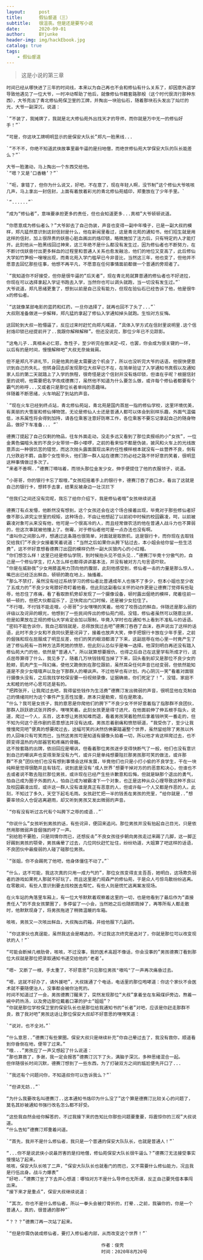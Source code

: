 ```yaml
---
layout:     post
title:      假仙督道（三）
subtitle:   很沮丧。但是还是要写小说
date:       2020-09-01
author:     BYjunke
header-img: img/hackEbook.jpg
catalog: true
tags:
    - 假仙督道
---
```



> 这是小说的第三章


	时间已经从哪快进了三年的时间线，本来以为自己再也不会和修仙有什么关系了，却因意外退学导致他遇见了一位大爷，一时冲动帮助了他后，就像修仙书籍套路那般（这个时代很流行那种东西），大爷亮出了青北修仙苑保卫室的工牌，并掏出一块验仙石，随着那块石头发出了灿烂的光，大爷一副深沉，说道：
	
	`“不装了，我摊牌了，我就是北大修仙苑外出找天才的导师，而你就是万中无一的修仙好手！”`
	
	“可是，你这块工牌明明显示的是保安大队长”郑凡一脸黑线...
	
	`“不不不，你绝不知道武侠故事里最牛逼的是扫地僧，而绝世修仙苑大学保安大队的队长能差么？”`
	
	大爷一脸激动，马上掏出一个东西交给他。
	`“嗯？又是‘口香糖’？”`
	
	`“呃，拿错了，但你为什么说又，好吧，不在意了，现在年轻人啊，没节制”这个修仙大爷咳咳几声，马上拿出一封信封，上面有着放着彩光的青北修仙苑蜡印，郑重放在了少年手里。`
	
	`“......”`
	
	“成为“修仙者”，意味要承担更多的责任，但也会知道更多...真相”大爷顿顿说道。
	
	“你愿意成为修仙者么？”大爷卸去了自己伪装，声音也变得一副中年嗓子，已是一副大叔的模样，郑凡猛然意识到这封信封是什么，他在新闻里看过，这是青北苑的通知书，他们招生就是用这样的信封，加上很昂贵的妖兽心脏血画出的烙印锁，略微施加了法力后，只有特定的人才能打开。此刻他从一脸黑线回过神来，这三年绝不是什么都没有发生过，因为修仙者也不断努力，在不断讨伐妖兽付出更多鲜血的过程里和普通人关系也愈发融洽，他们的地位又变高了，此后修仙大学如竹笋般一嗖嗖出现，而青北苑入学门槛早已今非昔比，当然这三年，他也变了，但他并不愿意去回忆那些往事，他想不再平凡，不愿意在任何事情面前都做一个普通的旁观者了。
	
	`“我知道你不好接受，但你是很牛逼的“后天者”，现在青北苑就算普通的修仙者也不好进拉，你现在可以选择拿起入学证书跑去入学，当然你也可以调头就跑，当一切没有发生过。”`
	大爷说道，郑凡思绪更重了，想到以前是自己没有能力，但现在验仙石已经告诉了他，他是很牛x的修仙者。
	
	`“这就像某部电影的蓝药和红药，一旦你选择了，就再也回不了头了...”`
	大叔刚准备做进一步解释，郑凡猛的拿起了修仙入学通知掉头就跑。生怕对方反悔。
	
	这回轮到大叔一脸懵逼了，反应过来时赶忙向郑凡喊道，“具体入学方式在信封里说明里.这个信封烙印锁已经提前开了..我跟你解释解释”。但还没说完，那位少年已不见踪影。
	
	“这龟儿子..真相未必仁慈，急性子，至少听完在做决定~哎，也罢，你会成为很关键的一环，以后有的是时间，慢慢解释吧”大叔无奈耸耸肩。
	
	但不是郑凡不讲礼节，只是他真的是太需要这个机会了，所以也没听完大爷的话语，他很快便意识到自己的失礼，但转身回去却发现那位大叔早已不在，在简单验证了入学通知书真假以及通知家人后的第二天就踏上了入学的旅程，很奇怪是这个信封并没有烙印锁，但谁在乎呢？根据信封里的说明，他需要把名字改成德赛汀，虽然他不知道为什么要怎么做，或许每个修仙者都要有个霸气的称呼...又或者只是那位长者单纯的恶趣味。
	伴随着不断思绪，火车响起了到站的声音。
	
	`“现在火车已经到终点站，青北修仙苑站，青北苑是国内首屈一指的修仙学校，这里环境优美，有美丽的大雪崖和修仙博物馆，无论是修仙人士还是普通人都可以体会到别样乐趣，外面气温偏低，冰系属性将会得到加持，请各位乘客注意好防寒工作，各位乘客不要忘记拿起自己的随身物品，做好下车准备... ”`
	
	德赛汀提起了自己仅剩的物品，往车外面走动，没走多远又看到了那位卖报纸的小“女孩”，一位金黄色偏暗头发的不良少女带领一群小喽啰，之前的看来怕不都是伪装，披风和火车上的光线故意弄出一种很饥苦的错觉，而这次抛头露面展现出来的任性模样根本就没有一丝营养不良，倒有几分跌宕不羁，由那个女性带头，他们那一群人站在德赛汀的必经之路不怀好意的笑着，很明显这种事情做过多次了。
	“来者不善啊..”德赛汀嘀咕着，而领头那位金发少女，伸手便提住了他的衣服领子，说道。
	
	“小哥哥，你的银行卡忘了取哦，”女孩招摇着手上的银行卡，德赛汀吞了吞口水，看出了这就是自己的银行卡，想转手去拿，结果反被身边一壮汉拦下
	
	“但我们之间还没有完呢，我忘了给你介绍下，我是修仙者哦”女孩继续说道
	
	德赛汀有点发懵，他断然没有想到，这个女孩还会在这个场合接着出现，毕竟对于那些修仙者好像不那么讲究尘世里的规矩，这种场合，不由让他想起了以前初中时候的校园霸凌，呵，以前被霸凌对象可从来没有他，他可是一个很高冷的人，而且经常做农活的他在普通人战斗力也不算弱的，但这次事就被他撞上了。倒霉，对于修仙者他可是一点办法也没有啊。
	“谁叫你之间那么哼，想通过这条路也很简单，对面就是取款机，这是银行卡，而你现在去取钱交给我们”不良少女接着笑着说道：“当然之后如果你从胯下钻过去，本小姐会给你留一些生活费”，这不怀好意想看德赛汀出囧的模样仍然一副大灰狼内心的小红帽。
	“你们想怎么样！这里已经是修仙学院，到时候抬头见不低头见..”德赛汀毕竟十分傲气的，自己是一个修仙学生，打人怎么样也都得讲讲基本法，并没有被对方几句言语吓软。
	“你是在威胁我”少女用膝盖用力顶向他的腹部，此刻他感受到，修仙者一击的力量是那么惊人，嘴巴出已经泛出鲜血，顿顿的跪在地上，抽搐着。
	“那么不禁打，虽然没有经过系统学习的修仙者比普通成年人也强不了多少，但本小姐也至少收了五成力的”不良少女弯膝好奇盯着他看，但此刻这副看似关怀的动作更是让德赛汀觉得有些耻辱，他忍住了疼痛，看了看取款机旁却发现了一个摄像设备，顿时露出倔绝的模样，爬着往前一顿一顿的，但把大伙都逗乐了，正快爬出门口时候，还是被少女拉住了。
	“不行哦，不付钱不能走哦，小哥哥”少女嘿嘿的笑着。他咬了咬唇边的鲜血，伴随还是那么弱的评级以及诧异的眼光，他想到了一些民间传出的修仙苑门规。没错，修仙者虽然可以随意比拼，但是如果放在正规的修仙大学肯定会加以限制，毕竟入学时也在通知书上看到不准私斗的话语。
	“密码不能告诉你，我自己取钱就是，总得放我过去吧”德赛汀吞吞了血沫，吞声说出了这样的话语，此时不良少女和不良同伙更是诧异了，接着也放声大笑，伸手把银行卡放在少年手里，之前的倔强和现在屈服成了明显反差，他们的笑的眼泪都滴了下来，这副屈辱在他心里一时竟产生了进了修仙苑有一百种方法弄死她的愤怒，但此刻认怂似乎是唯一选择。他深刻明白再还没有踏入修仙苑大门的他，依然是“普通人”，所以就算想要报仇，也得之后自己在这里学有所成才行，这点屈辱算得了什么，我见多了，随着几万块钱钱哐当掉了下来，回头看到却又是那位不良少女的脸颊，肌肉产生一阵幻痛，使他又跪倒到在那位跟前，虽然耳朵任何声音已经变弱，但依然能知道是不良少女嘻嘻声以及台下那群人的嘲讽声。不过他早也有计划，内心阴沉一笑“看着对面银行摄像头没有，之后我找学校保安要一份视频录像，证据确凿，你们死定了！”，没错，家庭不太和睦的他坏心思可还是有的。
	“把跨张开，让我爬过去吧，我得留些钱作为生活费”德赛汀发出微弱的声音，很明显他在克制自己的情绪同时为这个事件产生恶性加重，原本只是勒索，现在是欺凌。
	“什么？我可是女孩子，我的意思是你爬他们的胯下”不良少女不怀好意着指了指那群不良团伙，那群人跃跃欲试张开跨步。嘿嘿笑着。此刻女孩更是得寸进尺，在他面前伸了伸五根手指头，说道，爬过一个人，五百，这本想让男孩知难而退，看着男孩哭着脸然后拿着钱哄笑一番走的，但不知为何这个恶作剧的恶意想法并没有达成。男孩忍着剧痛和愤怒顿道，“我受伤了，至少让我慢慢爬完吧”便真的想要爬过去，这幅可笑的决然仿佛要踏遍整个世界，虽然留给除了男孩以外的人回味只有可笑而已，当然这男孩可是知道有摄像头拍着一切，所以他才肯这样爬过去，也不顾变得温热的内部器官和疼痛的骨骼。
	这不按套路的出牌，依旧回应是嘲讽，但看着那位男孩逐步变得快断气了一般，他们也没有意识到自己的嘲讽声也变得渐渐没有力气，或许只是单纯想要阻拦那男孩那可笑的做法，或许那群“不良”团伙他们也没有想到事情会这样发展，毕竟他们也只是小打小偷的不良学生，干在一块纯粹是觉得很酷并且有钱花，说到底是没有‘成人世界’想要干掉对方的的恶意和决心，但谁也不去或者说不敢去阻拦那位男孩，或许现在已经产生些许歉意和后悔，但就是缺那个退出的勇气，怕自己成为圈子外面的人，怕自己成为被霸凌下一个对象，也正是这种从众心理导致这种不良以及校园霸凌出现，或许这一群人没有谁是真正有恶意的人，但或许每一个人又都是作恶的人。此刻，不知过了多久，天空下起毛毛雨。女孩赶忙把一半的钱丢在男孩的兜里，“给你就是..”想要率领众人仓促逃离避雨，却又听到男孩又发出微弱的声音。
	
	`“你有没有听过古代有个叫胯下之辱的成语..”`
	
	“你说什么”女孩听到男孩的话，有些诧异，便回来追问。那位男孩并没有抬起自己目光，只是依然用那微弱声音倔强的哼了一声。
	“别给脸不要脸，只是同情你而已，还想反击”不良女孩径步朝向男孩走过来踢了几脚，这一脚正好踢到男孩的颚骨，男孩痛晕了过去，几位同伙赶忙扯住，纷纷劝道，大姐算了吧这样的话语，不良团伙中最瘦弱的人碰了碰那位男孩。
	
	`“张姐，你不会踢死了他吧，他身体僵住不动了。”`
	
	“什么，这不可能，我这次真的只用一成力气的”，那位女孩变得支支吾吾，她明白，这场欺负弱者的游戏如果死人那就不好玩了。而且这里是门规森严的修仙苑，于是众人弓惊鸟散纷纷逃离。在零散间，有些人意识到要去找校医去帮忙。有些人则是慌忙逃离案发现场。
	
	在火车站的角落里车厢上，有一位大爷默默着观察着这里的一切，也是他看到了最后作为“直接责任人”的不良女孩蒙圈了，多停留了一小会，当然她之后也随即跑掉了，再等所有人都走散时，他默默现身了，将男孩拖进了稍微温暖的车箱。
	
	咳咳，男孩又一次咳出鲜血，大叔掏出药箱，并给他服下几副药。
	
	`“你这家伙也真逞能，虽然我这会是瞎选的，不过我这次终究是选对了，你就是那位可以改变现状的人！”`
	
	“可能会断掉几根肋骨，咳咳，不过没事，我的医术高超不像话，你会没事的”男孩德赛汀看到那位大叔就是那位把录取通知书递交给他的‘老者’。
	
	“嗯~ 又断了一根，手太重了，不好意思”只见那位男孩"嗷呜"了一声再次痛昏过去。
	
	“嗯，这就不好办了，请外援吧”，大叔拨通了个电话，电话里的那位咆哮道：你这个家伙不会医术就不要随便治人，没事都会被你治死的。
	时间不知道过了一会，男孩德赛汀醒来了，突然发现那位“大叔”拿着坐在车厢煤炉旁边，熬着一碗中药热汤，以及旁边那位戴着口罩的护士“姐姐”？
	“你就是那位学校保卫室的保安队长也是那位给我通知书的“长者”对吧，应该是你赶走那群不良，救了我对吧”男孩这话让那位保安大叔却不好意思的嘿嘿笑道：
	
	`“说对，也不全对。”`
	
	“什么意思..”德赛汀有些蒙圈。保安大叔只是继续补充“你自己晕过去了，我没有救你，顺道看到你昏倒在地，便带了过来。”
	“哦...”男孩应了一声又想起了什么说道：
	“那也算救了，多谢，我一定会报答”德赛汀沉下了头，满脑子深沉，多种思绪混合一起。
	但伴随很长时间沉默，德赛汀想到了一些东西，为了打破双方之间的尴尬便先开口了...
	
	`“我还有个问题问你，不知道叔你可以告诉我么？”`
	
	`“但讲无妨..”`
	
	“为什么我要改名叫德赛汀..这本通知书烙印为什么没了”这个算是德赛汀比较关心的问题了，莫名其妙被通知书强行改名怎么都不好受。
	
	“这些我自然会给你解答的，不过我接下来的告知比你那些问题要重要，将震惊你的三观”大叔说道。
	“什么告知”德赛汀郑重着问道。
	
	`“首先，我并不是什么修仙者，我只是一个普通的保安大队队长，也就是普通人！”`
	
	“...你不是说武侠小说最厉害的是扫地僧，修仙苑保安大队长很牛逼么？”德赛汀无法接受事实慢慢站了起来。
	咳咳，保安大队长咳了二声，“保安大队队长也就看门的而已，又不需要什么修仙能力，况且我是行伍出身。战斗力爆表”
	“好吧..”德赛汀坐了下去并心想道：哪怕对方不是什么导师也无所谓，反正自己要凭借本事闯出来。
	“接下来才是重点”，保安大叔继续说道：
	
	`“其次，你也不是什么修仙者，所以一拳头会被打骨折的，打晕..之前，我骗你的，你是一个普通人，真的，很普通的那种”`
	
	“？？？”德赛汀再一次站了起来。
	
	`“但是你需伪装成修仙者，要打入修仙者内部，从而改变这个世界！”`




```china
								   作者：俊壳	
								   时间：2020年8月20号
```




